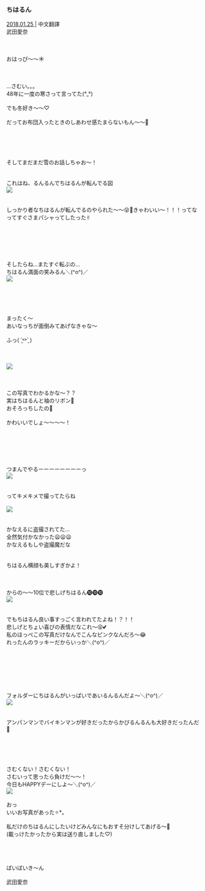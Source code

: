 ### ちはるん
<a target="_blank" rel="noreferrer noopener" href="http://blog.nanabunnonijyuuni.com/s/n227/diary/detail/410?ima=1914&cd=blog">2018.01.25 </a>| 中文翻譯<a target="_blank" rel="noreferrer noopener" href=""></a><br>
武田愛奈<br><br><br><br>
おはっぴ〜〜☀️<br><br><br><br>
…さむい。。。<br>
48年に一度の寒さって言ってた(°_°)<br><br>
でも冬好き〜〜♡<br><br>
だってお布団入ったときのしあわせ感たまらないもん〜〜🤗<br><br><br><br><br><br>
そしてまだまだ雪のお話しちゃお〜！<br><br><br>
これはね、るんるんでちはるんが転んでる図<br>
<img src="../../../../../Album/Backup/Blog/Aina/Jan2018/20180125_Blog_Aina_1.jpg"><br><br><br>
しっかり者なちはるんが転んでるのやられた〜〜😝💓きゃわいい〜！！！ってなってすぐさまパシャってしたった✌︎<br><br><br><br><br><br><br>
そしたらね…またすぐ転ぶの…<br>
ちはるん満面の笑みるん＼(^o^)／<br>
<img src="../../../../../Album/Backup/Blog/Aina/Jan2018/20180125_Blog_Aina_2.jpg"><br><br><br><br><br><br>
まったく〜<br>
あいなっちが面倒みてあげなきゃな〜<br><br>
ふっ( ˊ̱˂˃ˋ̱ )<br><br><br><br>
<img src="../../../../../Album/Backup/Blog/Aina/Jan2018/20180125_Blog_Aina_3.jpg"><br><br><br><br>
この写真でわかるかな〜？？<br>
実はちはるんと袖のリボン🎀<br>
おそろっちしたの🎀<br><br>
かわいいでしょ〜〜〜〜！<br><br><br><br><br><br><br>
つまんでやるーーーーーーーーっ<br>
<img src="../../../../../Album/Backup/Blog/Aina/Jan2018/20180125_Blog_Aina_4.jpg"><br><br><br>
ってキメキメで撮ってたらね<br><br>
<img src="../../../../../Album/Backup/Blog/Aina/Jan2018/20180125_Blog_Aina_5.jpg"><br><br><br>
かなえるに盗撮されてた…<br>
全然気付かなかった😦😦😦<br>
かなえるもしや盗撮魔だな<br><br><br>
ちはるん横顔も美しすぎかよ！<br><br><br><br>
からの〜〜10位で悲しげちはるん➓➓➓<br>
<img src="../../../../../Album/Backup/Blog/Aina/Jan2018/20180125_Blog_Aina_6.jpg"><br><br><br>
でもちはるん良い事すっごく言われてたよね！？！！<br>
悲しげとちょい喜びの表情だなこれ〜😝💕<br>
私のほっぺこの写真だけなんでこんなピンクなんだろ〜😂<br>
れったんのラッキーだからいっか＼(^o^)／<br><br><br><br><br><br><br><br>
フォルダーにちはるんがいっぱいであいるんるんだよ〜＼(^o^)／<br>
<img src="../../../../../Album/Backup/Blog/Aina/Jan2018/201801xx_Blog_Aina_7.jpg"><br><br><br>
アンパンマンでバイキンマンが好きだったからかびるんるんも大好きだったんだ👻<br><br><br><br><br><br>
さむくない！さむくない！<br>
さむいって思ったら負けだ〜〜！<br>
今日もHAPPYデーにしよ〜＼(^o^)／<br>
<img src="../../../../../Album/Backup/Blog/Aina/Jan2018/20180125_Blog_Aina_8.jpg"><br><br>
おっ<br>
いいお写真があった✧︎*。<br><br>
私だけのちはるんにしたいけどみんなにもおすそ分けしてあげる〜👻<br>
(載っけたかったから実は送り直しました♡)<br><br><br><br><br>
ばいばいき〜ん<br><br>
武田愛奈